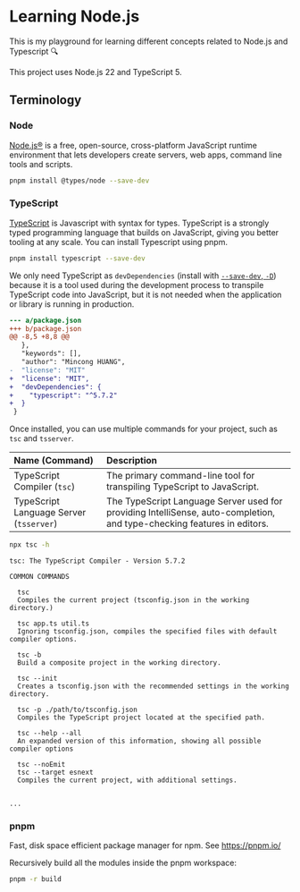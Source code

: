 # Learning Node.js

This is my playground for learning different concepts related to Node.js and Typescript 🔍

This project uses Node.js 22 and TypeScript 5.

## Terminology

### Node

[Node.js®](https://nodejs.org/en) is a free, open-source, cross-platform JavaScript runtime environment that lets developers create servers, web apps, command line tools and scripts.

```sh
pnpm install @types/node --save-dev
```

### TypeScript

[TypeScript](https://www.typescriptlang.org/) is Javascript with syntax for types. TypeScript is a strongly typed programming language that builds on JavaScript, giving you better tooling at any scale. You can install Typescript using pnpm.

```sh
pnpm install typescript --save-dev
```

We only need TypeScript as `devDependencies` (install with [`--save-dev`, `-D`](https://pnpm.io/cli/add#--save-dev--d)) because it is a tool used during the development process to transpile TypeScript code into JavaScript, but it is not needed when the application or library is running in production.

```diff
--- a/package.json
+++ b/package.json
@@ -8,5 +8,8 @@
   },
   "keywords": [],
   "author": "Mincong HUANG",
-  "license": "MIT"
+  "license": "MIT",
+  "devDependencies": {
+    "typescript": "^5.7.2"
+  }
 }
```

Once installed, you can use multiple commands for your project, such as `tsc` and `tsserver`.

Name (Command) | Description
:--- | :---
TypeScript Compiler (`tsc`) | The primary command-line tool for transpiling TypeScript to JavaScript.
TypeScript Language Server (`tsserver`) | The TypeScript Language Server used for providing IntelliSense, auto-completion, and type-checking features in editors.

```sh
npx tsc -h
```

```
tsc: The TypeScript Compiler - Version 5.7.2

COMMON COMMANDS

  tsc
  Compiles the current project (tsconfig.json in the working directory.)

  tsc app.ts util.ts
  Ignoring tsconfig.json, compiles the specified files with default compiler options.

  tsc -b
  Build a composite project in the working directory.

  tsc --init
  Creates a tsconfig.json with the recommended settings in the working directory.

  tsc -p ./path/to/tsconfig.json
  Compiles the TypeScript project located at the specified path.

  tsc --help --all
  An expanded version of this information, showing all possible compiler options

  tsc --noEmit
  tsc --target esnext
  Compiles the current project, with additional settings.


...
```

### pnpm

Fast, disk space efficient package manager for npm. See <https://pnpm.io/>


Recursively build all the modules inside the pnpm workspace:

```sh
pnpm -r build
```
